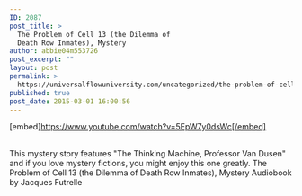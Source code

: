 ```yaml
---
ID: 2087
post_title: >
  The Problem of Cell 13 (the Dilemma of
  Death Row Inmates), Mystery
author: abbie04m553726
post_excerpt: ""
layout: post
permalink: >
  https://universalflowuniversity.com/uncategorized/the-problem-of-cell-13-the-dilemma-of-death-row-inmates-mystery/
published: true
post_date: 2015-03-01 16:00:56
---
```

[embed]https://www.youtube.com/watch?v=5EpW7y0dsWc[/embed]</br></br>
<p>This mystery story features "The Thinking Machine, Professor Van Dusen" and if you love mystery fictions, you might enjoy this one greatly.  
The Problem of Cell 13 (the Dilemma of Death Row Inmates), Mystery Audiobook by Jacques Futrelle</p>